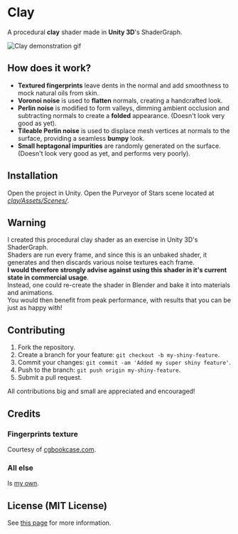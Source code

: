 # Clay
A procedural **clay** shader made in **Unity 3D**'s ShaderGraph.

<img alt="Clay demonstration gif" src="https://joebinns.com/documents/gifs/purveyor_of_stars.gif" />

## How does it work?
- **Textured fingerprints** leave dents in the normal and add smoothness to mock natural oils from skin.
- **Voronoi noise** is used to **flatten** normals, creating a handcrafted look.
- **Perlin noise** is modified to form valleys, dimming ambient occlusion and subtracting normals to create a **folded** appearance. (Doesn't look very good as yet).
- **Tileable Perlin noise** is used to displace mesh vertices at normals to the surface, providing a seamless **bumpy** look.
- **Small heptagonal impurities** are randomly generated on the surface. (Doesn't look very good as yet, and performs very poorly).

## Installation
Open the project in Unity. Open the Purveyor of Stars scene located at [*clay/Assets/Scenes/*](https://github.com/joebinns/clay/tree/main/Assets/Scenes).

## Warning
I created this procedural clay shader as an exercise in Unity 3D's ShaderGraph.  
Shaders are run every frame, and since this is an unbaked shader, it generates and then discards various noise textures each frame.  
**I would therefore strongly advise against using this shader in it's current state in commercial usage**.  
Instead, one could re-create the shader in Blender and bake it into materials and animations.  
You would then benefit from peak performance, with results that you can be just as happy with!

## Contributing
1. Fork the repository.
2. Create a branch for your feature: `git checkout -b my-shiny-feature`.
4. Commit your changes: `git commit -am 'Added my super shiny feature'`.
5. Push to the branch: `git push origin my-shiny-feature`.
6. Submit a pull request.

All contributions big and small are appreciated and encouraged!

## Credits
### Fingerprints texture
Courtesy of [cgbookcase.com](https://www.cgbookcase.com/textures/fingerprints-01/).

### All else
Is [my own](https://joebinns.com/).

## License (MIT License)
See [this page](https://github.com/joebinns/clay/blob/main/LICENSE) for more information.
